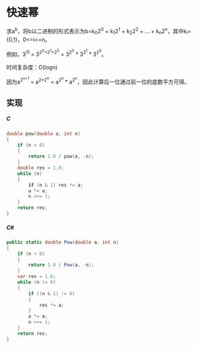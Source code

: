# 快速幂

求a<sup>b</sup>，将b以二进制的形式表示为b=k<sub>0</sub>2<sup>0</sup> + k<sub>1</sub>2<sup>1</sup> + k<sub>2</sub>2<sup>2</sup> + ... + k<sub>n</sub>2<sup>n</sup>，其中k<sub>i</sub>={0,1}，0<=i<=n。

例如，3<sup>11</sup> = 3<sup>2<sup>0</sup>+2<sup>1</sup>+2<sup>3</sup></sup> = 3<sup>2<sup>0</sup></sup> * 3<sup>2<sup>1</sup></sup> * 3<sup>2<sup>3</sup></sup>。

时间复杂度：O(logn)

因为a<sup>2<sup>n+1</sup></sup> = a<sup>2\*2<sup>n</sup></sup> = a<sup>2<sup>n</sup></sup> \* a<sup>2<sup>n</sup></sup>，因此计算后一位通过前一位的底数平方可得。

## 实现

##### C
``` C
double pow(double a, int n)
{
    if (n < 0)
    {
        return 1.0 / pow(a, -n);
    }
    double res = 1.0;
    while (n)
    {
        if (n & 1) res *= a;
        a *= a;
        n >>= 1;
    }
    return res;
}
```

##### C#
``` C#
public static double Pow(double a, int n)
{
    if (n < 0)
    {
        return 1.0 / Pow(a, -n);
    }
    var res = 1.0;
    while (n != 0)
    {
        if ((n & 1) != 0)
        {
            res *= a;
        }
        a *= a;
        n >>= 1;
    }
    return res;
}
```
